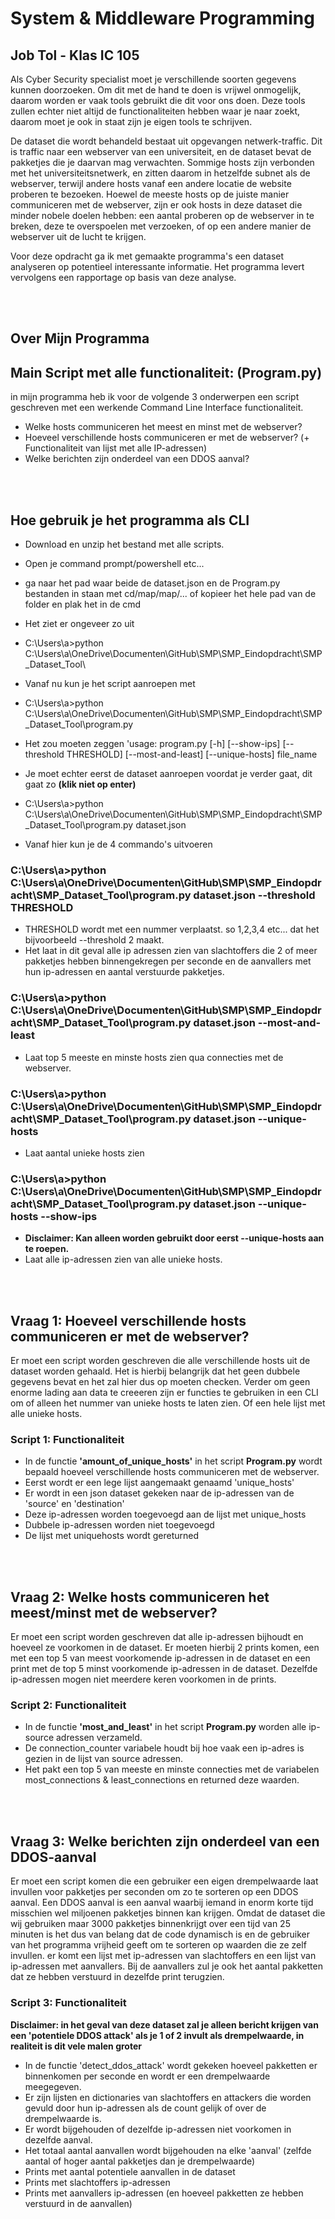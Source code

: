 # System & Middleware Programming
## Job Tol - Klas IC 105

Als Cyber Security specialist moet je verschillende soorten gegevens kunnen doorzoeken. Om dit met de hand te doen is vrijwel onmogelijk, daarom worden er vaak tools gebruikt die dit voor ons doen. Deze tools zullen echter niet altijd de functionaliteiten hebben waar je naar zoekt, daarom moet je ook in staat zijn je eigen tools te schrijven.

De dataset die wordt behandeld bestaat uit opgevangen netwerk-traffic. Dit is traffic naar een webserver van een universiteit, en
de dataset bevat de pakketjes die je daarvan mag verwachten. Sommige hosts zijn verbonden met het
universiteitsnetwerk, en zitten daarom in hetzelfde subnet als de webserver, terwijl andere hosts vanaf een
andere locatie de website proberen te bezoeken. Hoewel de meeste hosts op de juiste manier
communiceren met de webserver, zijn er ook hosts in deze dataset die minder nobele doelen hebben: een
aantal proberen op de webserver in te breken, deze te overspoelen met verzoeken, of op een andere manier
de webserver uit de lucht te krijgen.

Voor deze opdracht ga ik met gemaakte programma's een dataset analyseren op potentieel interessante
informatie. Het programma levert vervolgens een rapportage op basis van deze analyse.

<br>
<br>

## Over Mijn Programma
## Main Script met alle functionaliteit: (Program.py)
in mijn programma heb ik voor de volgende 3 onderwerpen een script geschreven met een werkende Command Line Interface functionaliteit.
- Welke hosts communiceren het meest en minst met de webserver?
- Hoeveel verschillende hosts communiceren er met de webserver? (+ Functionaliteit van lijst met alle IP-adressen)
- Welke berichten zijn onderdeel van een DDOS aanval?

<br>
<br>

## Hoe gebruik je het programma als CLI
- Download en unzip het bestand met alle scripts.
- Open je command prompt/powershell etc...
- ga naar het pad waar beide de dataset.json en de Program.py bestanden in staan met cd/map/map/... of kopieer het hele pad van de folder en plak het in de cmd
  
- Het ziet er ongeveer zo uit
- C:\Users\a>python C:\Users\a\OneDrive\Documenten\GitHub\SMP\SMP_Eindopdracht\SMP_Dataset_Tool\
- Vanaf nu kun je het script aanroepen met
- C:\Users\a>python C:\Users\a\OneDrive\Documenten\GitHub\SMP\SMP_Eindopdracht\SMP_Dataset_Tool\program.py
- Het zou moeten zeggen 'usage: program.py [-h] [--show-ips] [--threshold THRESHOLD] [--most-and-least] [--unique-hosts] file_name
- Je moet echter eerst de dataset aanroepen voordat je verder gaat, dit gaat zo **(klik niet op enter)**
- C:\Users\a>python C:\Users\a\OneDrive\Documenten\GitHub\SMP\SMP_Eindopdracht\SMP_Dataset_Tool\program.py dataset.json

- Vanaf hier kun je de 4 commando's uitvoeren

### C:\Users\a>python C:\Users\a\OneDrive\Documenten\GitHub\SMP\SMP_Eindopdracht\SMP_Dataset_Tool\program.py dataset.json --threshold THRESHOLD
- THRESHOLD wordt met een nummer verplaatst. so 1,2,3,4 etc... dat het bijvoorbeeld --threshold 2 maakt.
- Het laat in dit geval alle ip adressen zien van slachtoffers die 2 of meer pakketjes hebben binnengekregen per seconde en de aanvallers met hun ip-adressen en aantal verstuurde pakketjes.

### C:\Users\a>python C:\Users\a\OneDrive\Documenten\GitHub\SMP\SMP_Eindopdracht\SMP_Dataset_Tool\program.py dataset.json --most-and-least
- Laat top 5 meeste en minste hosts zien qua connecties met de webserver.

### C:\Users\a>python C:\Users\a\OneDrive\Documenten\GitHub\SMP\SMP_Eindopdracht\SMP_Dataset_Tool\program.py dataset.json --unique-hosts
- Laat aantal unieke hosts zien
  
### C:\Users\a>python C:\Users\a\OneDrive\Documenten\GitHub\SMP\SMP_Eindopdracht\SMP_Dataset_Tool\program.py dataset.json --unique-hosts --show-ips
- **Disclaimer: Kan alleen worden gebruikt door eerst --unique-hosts aan te roepen.**
- Laat alle ip-adressen zien van alle unieke hosts.

<br>
<br>

## Vraag 1: Hoeveel verschillende hosts communiceren er met de webserver?
Er moet een script worden geschreven die alle verschillende hosts uit de dataset worden gehaald. Het is hierbij belangrijk dat het geen dubbele gegevens bevat en het
zal hier dus op moeten checken. Verder om geen enorme lading aan data te creeeren zijn er functies te gebruiken in een CLI om of alleen het nummer van unieke hosts te laten
zien. Of een hele lijst met alle unieke hosts.

### Script 1: Functionaliteit
- In de functie **'amount_of_unique_hosts'** in het script **Program.py** wordt bepaald hoeveel verschillende hosts communiceren met de webserver.
- Eerst wordt er een lege lijst aangemaakt genaamd 'unique_hosts'
- Er wordt in een json dataset gekeken naar de ip-adressen van de 'source' en 'destination'
- Deze ip-adressen worden toegevoegd aan de lijst met unique_hosts
- Dubbele ip-adressen worden niet toegevoegd
- De lijst met uniquehosts wordt gereturned

<br>
<br>

## Vraag 2: Welke hosts communiceren het meest/minst met de webserver?
Er moet een script worden geschreven dat alle ip-adressen bijhoudt en hoeveel ze voorkomen in de dataset. Er moeten hierbij 2 prints komen, een met een top 5 van meest voorkomende
ip-adressen in de dataset en een print met de top 5 minst voorkomende ip-adressen in de dataset. Dezelfde ip-adressen mogen niet meerdere keren voorkomen in de prints.

### Script 2: Functionaliteit
- In de functie **'most_and_least'** in het script **Program.py** worden alle ip-source adressen verzameld.
- De connection_counter variabele houdt bij hoe vaak een ip-adres is gezien in de lijst van source adressen.
- Het pakt een top 5 van meeste en minste connecties met de variabelen most_connections & least_connections en returned deze waarden.
  
<br>
<br>

## Vraag 3: Welke berichten zijn onderdeel van een DDOS-aanval 

Er moet een script komen die een gebruiker een eigen drempelwaarde laat invullen voor pakketjes per seconden om zo te sorteren op een DDOS aanval. Een DDOS aanval is een aanval
waarbij iemand in enorm korte tijd misschien wel miljoenen pakketjes binnen kan krijgen. Omdat de dataset die wij gebruiken maar 3000 pakketjes binnenkrijgt over een tijd van 25 minuten
is het dus van belang dat de code dynamisch is en de gebruiker van het programma vrijheid geeft om te sorteren op waarden die ze zelf invullen. er komt een lijst met ip-adressen van 
slachtoffers en een lijst van ip-adressen met aanvallers. Bij de aanvallers zul je ook het aantal pakketten dat ze hebben verstuurd in dezelfde print terugzien.

### Script 3: Functionaliteit
**Disclaimer: in het geval van deze dataset zal je alleen bericht krijgen van een 'potentiele DDOS attack' als je 1 of 2 invult als drempelwaarde, in realiteit is dit vele malen groter**
- In de functie 'detect_ddos_attack' wordt gekeken hoeveel pakketten er binnenkomen per seconde en wordt er een drempelwaarde meegegeven.
- Er zijn lijsten en dictionaries van slachtoffers en attackers die worden gevuld door hun ip-adressen als de count gelijk of over de drempelwaarde is.
- Er wordt bijgehouden of dezelfde ip-adressen niet voorkomen in dezelfde aanval.
- Het totaal aantal aanvallen wordt bijgehouden na elke 'aanval' (zelfde aantal of hoger aantal pakketjes dan je drempelwaarde)
- Prints met aantal potentiele aanvallen in de dataset
- Prints met slachtoffers ip-adressen
- Prints met aanvallers ip-adressen (en hoeveel pakketten ze hebben verstuurd in de aanvallen)





